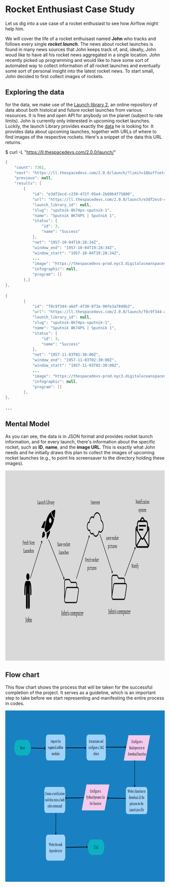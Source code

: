# Rocket Enthusiast Case Study

Let us dig into a use case of a rocket enthusiast to see how Airflow might help him.

We will cover the life of a rocket enthuisast named **John** who tracks and follows every single ***rocket launch.*** The news about rocket launches is found in many news sources that John keeps track of, and, ideally, John woud like to have all his rocket news aggregated in a single location. John recently picked up programming and would like to have some sort of automated way to collect information of all rocket launches and eventually some sort of personal insight into the latest rocket news. To start small, John decided to first collect images of rockets.

## Exploring the data
for the data, we make use of the [Launch library 2](https://thespacedevs.com/llapi), an online repository of data about both histoical and future rocket launches from various resources. It is free and open API for anybody on the planet (subject to rate limits). John is currently only interested in upcoming rocket launches. Luckily, the launch Library provides exactly the [data](https://ll.thespacedevs.com/2.0.0/launch/) he is looking for. It provides data about upcoming launches, together with URLs of where to find images of the respective rockets. Here's a snippet of the data this URL returns.

$ curl -L "https://ll.thespacedevs.com/2.0.0/launch/"

```java
{
    "count": 7361,
    "next": "https://ll.thespacedevs.com/2.0.0/launch/?limit=10&offset=10",
    "previous": null,
    "results": [
        {
            "id": "e3df2ecd-c239-472f-95e4-2b89b4f75800",
            "url": "https://ll.thespacedevs.com/2.0.0/launch/e3df2ecd-c239-472f-95e4-2b89b4f75800/",
            "launch_library_id": null,
            "slug": "sputnik-8k74ps-sputnik-1",
            "name": "Sputnik 8K74PS | Sputnik 1",
            "status": {
                "id": 3,
                "name": "Success"
            },
            "net": "1957-10-04T19:28:34Z",
            "window_end": "1957-10-04T19:28:34Z",
            "window_start": "1957-10-04T19:28:34Z",
            ...
            "image": "https://thespacedevs-prod.nyc3.digitaloceanspaces.com/media/images/sputnik_8k74ps_image_20210830185541.jpg",
            "infographic": null,
            "program": []
        },]
},

{
        {
            "id": "f8c9f344-a6df-4f30-873a-90fe3a7840b3",
            "url": "https://ll.thespacedevs.com/2.0.0/launch/f8c9f344-a6df-4f30-873a-90fe3a7840b3/",
            "launch_library_id": null,
            "slug": "sputnik-8k74ps-sputnik-1",
            "name": "Sputnik 8K74PS | Sputnik 1",
            "status": {
                "id": 3,
                "name": "Success"
            },
            "net": "1957-11-03T02:30:00Z",
            "window_end": "1957-11-03T02:30:00Z",
            "window_start": "1957-11-03T02:30:00Z",
            ...
            "image": "https://thespacedevs-prod.nyc3.digitaloceanspaces.com/media/images/sputnik_8k74ps_image_20210830185541.jpg",
            "infographic": null,
            "program": []
        },
},

...
```

## Mental Model
As you can see, the data is in JSON format and provides rocket launch information, and for every launch, there's information about the specific rocket, such as **ID**, **name**, and the **image URL**. This is exactly what John needs and he initially draws this plan to collect the images of upcoming rocket launches (e.g., to point his screensaver to the directory holding these images).

<p align="center" style="margin-bottom: 0px !important;">
<img src="images/rocket_mental_model.png" width="600" height="600">

## Flow chart
This flow chart shows the process that will be taken for the successful completion of the project. It serves as a guideline, which is an important step to take before we start representing and manifesting the entire process in codes.
<p align="center" style="margin-bottom: 0px !important;">
<img src="images/rocket_flow_chart.png" width="750" height="540">





